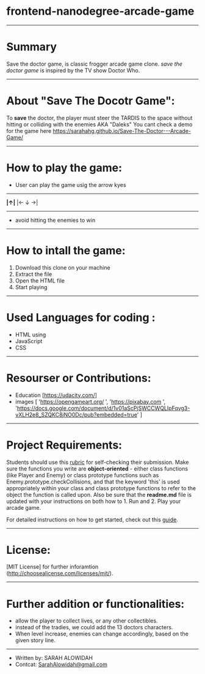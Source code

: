 # frontend-nanodegree-arcade-game 
_______________________________________

# Summary
Save the doctor game, is classic frogger arcade game clone. 
_save the doctor game_ is inspired by the TV show Doctor Who.
_______________________________________

# About "Save The Docotr Game":
To **save** the doctor, the player must steer the TARDIS to the space without hitting or colliding with the enemies AKA "Daleks"
You cant check a demo for the game here https://sarahahg.github.io/Save-The-Doctor---Arcade-Game/

_______________________________________

# How to play the game:
- User can play the game usig the arrow kyes
___________
__|↑|__ 
|← ↓ →|
 __________
- avoid hitting the enemies to win
_______________________________________

# How to intall the game:
1. Download this clone on your machine
2. Extract the file 
3. Open the HTML file
4. Start playing
_______________________________________

# Used Languages for coding :
- HTML using <canvas>
- JavaScript
- CSS
_______________________________________

# Resourser or Contributions:
- Education [https://udacity.com/]
- images [ 'https://opengameart.org/ ',
		   'https://pixabay.com ', 
		   'https://docs.google.com/document/d/1v01aScPjSWCCWQLIpFqvg3-vXLH2e8_SZQKC8jNO0Dc/pub?embedded=true' ]

_______________________________________

# Project Requirements:
Students should use this [rubric](https://review.udacity.com/#!/projects/2696458597/rubric) for self-checking their submission. Make sure the functions you write are **object-oriented** - either class functions (like Player and Enemy) or class prototype functions such as Enemy.prototype.checkCollisions, and that the keyword 'this' is used appropriately within your class and class prototype functions to refer to the object the function is called upon. Also be sure that the **readme.md** file is updated with your instructions on both how to 1. Run and 2. Play your arcade game.

For detailed instructions on how to get started, check out this [guide](https://docs.google.com/document/d/1v01aScPjSWCCWQLIpFqvg3-vXLH2e8_SZQKC8jNO0Dc/pub?embedded=true).
_______________________________________

# License:
[MIT License] for further inforamtion (http://choosealicense.com/licenses/mit/).
_______________________________________

# Further addition or functionalities:

 * allow the player to collect lives, or any other collectibles.
 * instead of the tradies, we could add the 13 doctors characters.
 * When level increase, enemies can change accordingly, based on the given story line.
_______________________________________

- Written by: SARAH ALOWIDAH
- Contcat: SarahAlowidah@gmail.com
